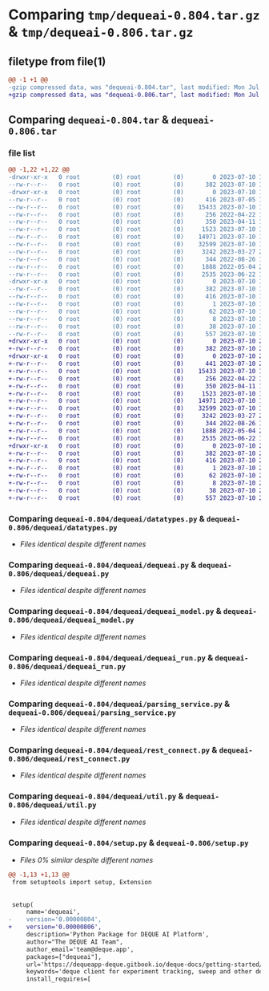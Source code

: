 # Comparing `tmp/dequeai-0.804.tar.gz` & `tmp/dequeai-0.806.tar.gz`

## filetype from file(1)

```diff
@@ -1 +1 @@
-gzip compressed data, was "dequeai-0.804.tar", last modified: Mon Jul 10 19:19:58 2023, max compression
+gzip compressed data, was "dequeai-0.806.tar", last modified: Mon Jul 10 20:42:12 2023, max compression
```

## Comparing `dequeai-0.804.tar` & `dequeai-0.806.tar`

### file list

```diff
@@ -1,22 +1,22 @@
-drwxr-xr-x   0 root         (0) root         (0)        0 2023-07-10 19:19:58.269517 dequeai-0.804/
--rw-r--r--   0 root         (0) root         (0)      382 2023-07-10 19:19:58.269517 dequeai-0.804/PKG-INFO
-drwxr-xr-x   0 root         (0) root         (0)        0 2023-07-10 19:19:58.269517 dequeai-0.804/dequeai/
--rw-r--r--   0 root         (0) root         (0)      416 2023-07-05 17:59:58.000000 dequeai-0.804/dequeai/__init__.py
--rw-r--r--   0 root         (0) root         (0)    15433 2023-07-10 19:19:44.000000 dequeai-0.804/dequeai/datatypes.py
--rw-r--r--   0 root         (0) root         (0)      256 2022-04-22 17:52:12.000000 dequeai-0.804/dequeai/deque_config.py
--rw-r--r--   0 root         (0) root         (0)      350 2023-04-11 17:28:02.000000 dequeai-0.804/dequeai/deque_environment.py
--rw-r--r--   0 root         (0) root         (0)     1523 2023-07-10 18:20:31.000000 dequeai-0.804/dequeai/dequeai.py
--rw-r--r--   0 root         (0) root         (0)    14971 2023-07-10 17:59:55.000000 dequeai-0.804/dequeai/dequeai_model.py
--rw-r--r--   0 root         (0) root         (0)    32599 2023-07-10 17:50:20.000000 dequeai-0.804/dequeai/dequeai_run.py
--rw-r--r--   0 root         (0) root         (0)     3242 2023-03-27 20:38:54.000000 dequeai-0.804/dequeai/parsing_service.py
--rw-r--r--   0 root         (0) root         (0)      344 2022-08-26 18:22:25.000000 dequeai-0.804/dequeai/redis_services.py
--rw-r--r--   0 root         (0) root         (0)     1888 2022-05-04 21:23:01.000000 dequeai-0.804/dequeai/rest_connect.py
--rw-r--r--   0 root         (0) root         (0)     2535 2023-06-22 19:21:57.000000 dequeai-0.804/dequeai/util.py
-drwxr-xr-x   0 root         (0) root         (0)        0 2023-07-10 19:19:58.269517 dequeai-0.804/dequeai.egg-info/
--rw-r--r--   0 root         (0) root         (0)      382 2023-07-10 19:19:57.000000 dequeai-0.804/dequeai.egg-info/PKG-INFO
--rw-r--r--   0 root         (0) root         (0)      416 2023-07-10 19:19:58.000000 dequeai-0.804/dequeai.egg-info/SOURCES.txt
--rw-r--r--   0 root         (0) root         (0)        1 2023-07-10 19:19:57.000000 dequeai-0.804/dequeai.egg-info/dependency_links.txt
--rw-r--r--   0 root         (0) root         (0)       62 2023-07-10 19:19:58.000000 dequeai-0.804/dequeai.egg-info/requires.txt
--rw-r--r--   0 root         (0) root         (0)        8 2023-07-10 19:19:58.000000 dequeai-0.804/dequeai.egg-info/top_level.txt
--rw-r--r--   0 root         (0) root         (0)       38 2023-07-10 19:19:58.269517 dequeai-0.804/setup.cfg
--rw-r--r--   0 root         (0) root         (0)      557 2023-07-10 19:19:44.000000 dequeai-0.804/setup.py
+drwxr-xr-x   0 root         (0) root         (0)        0 2023-07-10 20:42:12.398285 dequeai-0.806/
+-rw-r--r--   0 root         (0) root         (0)      382 2023-07-10 20:42:12.398285 dequeai-0.806/PKG-INFO
+drwxr-xr-x   0 root         (0) root         (0)        0 2023-07-10 20:42:12.398285 dequeai-0.806/dequeai/
+-rw-r--r--   0 root         (0) root         (0)      441 2023-07-10 20:40:27.000000 dequeai-0.806/dequeai/__init__.py
+-rw-r--r--   0 root         (0) root         (0)    15433 2023-07-10 19:19:44.000000 dequeai-0.806/dequeai/datatypes.py
+-rw-r--r--   0 root         (0) root         (0)      256 2022-04-22 17:52:12.000000 dequeai-0.806/dequeai/deque_config.py
+-rw-r--r--   0 root         (0) root         (0)      350 2023-04-11 17:28:02.000000 dequeai-0.806/dequeai/deque_environment.py
+-rw-r--r--   0 root         (0) root         (0)     1523 2023-07-10 18:20:31.000000 dequeai-0.806/dequeai/dequeai.py
+-rw-r--r--   0 root         (0) root         (0)    14971 2023-07-10 17:59:55.000000 dequeai-0.806/dequeai/dequeai_model.py
+-rw-r--r--   0 root         (0) root         (0)    32599 2023-07-10 17:50:20.000000 dequeai-0.806/dequeai/dequeai_run.py
+-rw-r--r--   0 root         (0) root         (0)     3242 2023-03-27 20:38:54.000000 dequeai-0.806/dequeai/parsing_service.py
+-rw-r--r--   0 root         (0) root         (0)      344 2022-08-26 18:22:25.000000 dequeai-0.806/dequeai/redis_services.py
+-rw-r--r--   0 root         (0) root         (0)     1888 2022-05-04 21:23:01.000000 dequeai-0.806/dequeai/rest_connect.py
+-rw-r--r--   0 root         (0) root         (0)     2535 2023-06-22 19:21:57.000000 dequeai-0.806/dequeai/util.py
+drwxr-xr-x   0 root         (0) root         (0)        0 2023-07-10 20:42:12.398285 dequeai-0.806/dequeai.egg-info/
+-rw-r--r--   0 root         (0) root         (0)      382 2023-07-10 20:42:11.000000 dequeai-0.806/dequeai.egg-info/PKG-INFO
+-rw-r--r--   0 root         (0) root         (0)      416 2023-07-10 20:42:12.000000 dequeai-0.806/dequeai.egg-info/SOURCES.txt
+-rw-r--r--   0 root         (0) root         (0)        1 2023-07-10 20:42:11.000000 dequeai-0.806/dequeai.egg-info/dependency_links.txt
+-rw-r--r--   0 root         (0) root         (0)       62 2023-07-10 20:42:12.000000 dequeai-0.806/dequeai.egg-info/requires.txt
+-rw-r--r--   0 root         (0) root         (0)        8 2023-07-10 20:42:12.000000 dequeai-0.806/dequeai.egg-info/top_level.txt
+-rw-r--r--   0 root         (0) root         (0)       38 2023-07-10 20:42:12.398285 dequeai-0.806/setup.cfg
+-rw-r--r--   0 root         (0) root         (0)      557 2023-07-10 20:41:57.000000 dequeai-0.806/setup.py
```

### Comparing `dequeai-0.804/dequeai/datatypes.py` & `dequeai-0.806/dequeai/datatypes.py`

 * *Files identical despite different names*

### Comparing `dequeai-0.804/dequeai/dequeai.py` & `dequeai-0.806/dequeai/dequeai.py`

 * *Files identical despite different names*

### Comparing `dequeai-0.804/dequeai/dequeai_model.py` & `dequeai-0.806/dequeai/dequeai_model.py`

 * *Files identical despite different names*

### Comparing `dequeai-0.804/dequeai/dequeai_run.py` & `dequeai-0.806/dequeai/dequeai_run.py`

 * *Files identical despite different names*

### Comparing `dequeai-0.804/dequeai/parsing_service.py` & `dequeai-0.806/dequeai/parsing_service.py`

 * *Files identical despite different names*

### Comparing `dequeai-0.804/dequeai/rest_connect.py` & `dequeai-0.806/dequeai/rest_connect.py`

 * *Files identical despite different names*

### Comparing `dequeai-0.804/dequeai/util.py` & `dequeai-0.806/dequeai/util.py`

 * *Files identical despite different names*

### Comparing `dequeai-0.804/setup.py` & `dequeai-0.806/setup.py`

 * *Files 0% similar despite different names*

```diff
@@ -1,13 +1,13 @@
 from setuptools import setup, Extension
 
 
 setup(
     name='dequeai',
-    version='0.00000804',
+    version='0.00000806',
     description='Python Package for DEQUE AI Platform',
     author="The DEQUE AI Team",
     author_email='team@deque.app',
     packages=["dequeai"],
     url='https://dequeapp-deque.gitbook.io/deque-docs/getting-started/dequeai-experiment-tracking',
     keywords='deque client for experiment tracking, sweep and other deep learning tooling',
     install_requires=[
```

